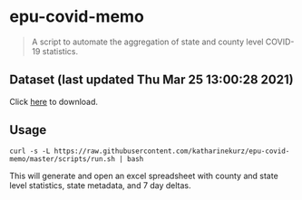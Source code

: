 # epu-covid-memo

> A script to automate the aggregation of state and county level COVID-19 statistics.

<!-- tmpl start -->

## Dataset (last updated Thu Mar 25 13:00:28 2021)

Click [here](https://covid-artifacts.s3.amazonaws.com/records/2021-3-25-13027-covid_artifact.xls) to download.

<!-- tmpl end -->

## Usage

```
curl -s -L https://raw.githubusercontent.com/katharinekurz/epu-covid-memo/master/scripts/run.sh | bash
```

This will generate and open an excel spreadsheet with county and state level statistics, state metadata, and 7 day deltas.